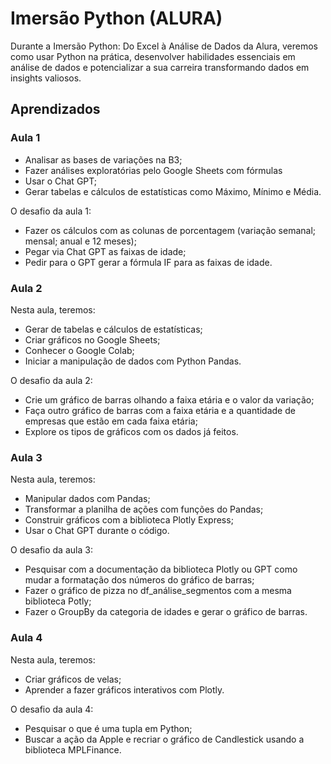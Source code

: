 # Imersão Python (ALURA)

Durante a Imersão Python: Do Excel à Análise de Dados da Alura, veremos como usar Python na prática, desenvolver habilidades essenciais em análise de dados e potencializar a sua carreira transformando dados em insights valiosos.

## Aprendizados

### Aula 1 
- Analisar as bases de variações na B3;
- Fazer análises exploratórias pelo Google Sheets com fórmulas
- Usar o Chat GPT;
- Gerar tabelas e cálculos de estatísticas como Máximo, Mínimo e Média.

O desafio da aula 1:
- Fazer os cálculos com as colunas de porcentagem (variação semanal; mensal; anual e 12 meses);
- Pegar via Chat GPT as faixas de idade;
- Pedir para o GPT gerar a fórmula IF para as faixas de idade.

### Aula 2
Nesta aula, teremos:
- Gerar de tabelas e cálculos de estatísticas;
- Criar gráficos no Google Sheets;
- Conhecer o Google Colab;
- Iniciar a manipulação de dados com Python Pandas.

O desafio da aula 2:
- Crie um gráfico de barras olhando a faixa etária e o valor da variação;
- Faça outro gráfico de barras com a faixa etária e a quantidade de empresas que estão em cada faixa etária;
- Explore os tipos de gráficos com os dados já feitos.

### Aula 3
Nesta aula, teremos:
- Manipular dados com Pandas;
- Transformar a planilha de ações com funções do Pandas;
- Construir gráficos com a biblioteca Plotly Express;
- Usar o Chat GPT durante o código.

O desafio da aula 3:
- Pesquisar com a documentação da biblioteca Plotly ou GPT como mudar a formatação dos números do gráfico de barras;
- Fazer o gráfico de pizza no df_análise_segmentos com a mesma biblioteca Potly;
- Fazer o GroupBy da categoria de idades e gerar o gráfico de barras.

### Aula 4
Nesta aula, teremos:
- Criar gráficos de velas;
- Aprender a fazer gráficos interativos com Plotly.

O desafio da aula 4:
- Pesquisar o que é uma tupla em Python;
- Buscar a ação da Apple e recriar o gráfico de Candlestick usando a biblioteca MPLFinance.
